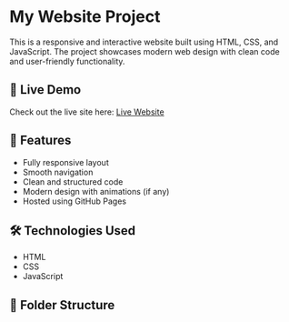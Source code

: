 # My Website Project

This is a responsive and interactive website built using HTML, CSS, and JavaScript. The project showcases modern web design with clean code and user-friendly functionality.

## 🔗 Live Demo

Check out the live site here: [Live Website]( https://maimunabdi.github.io/food-deliveries-website)

## 🚀 Features

- Fully responsive layout
- Smooth navigation
- Clean and structured code
- Modern design with animations (if any)
- Hosted using GitHub Pages

## 🛠️ Technologies Used

- HTML
- CSS
- JavaScript

## 📁 Folder Structure

